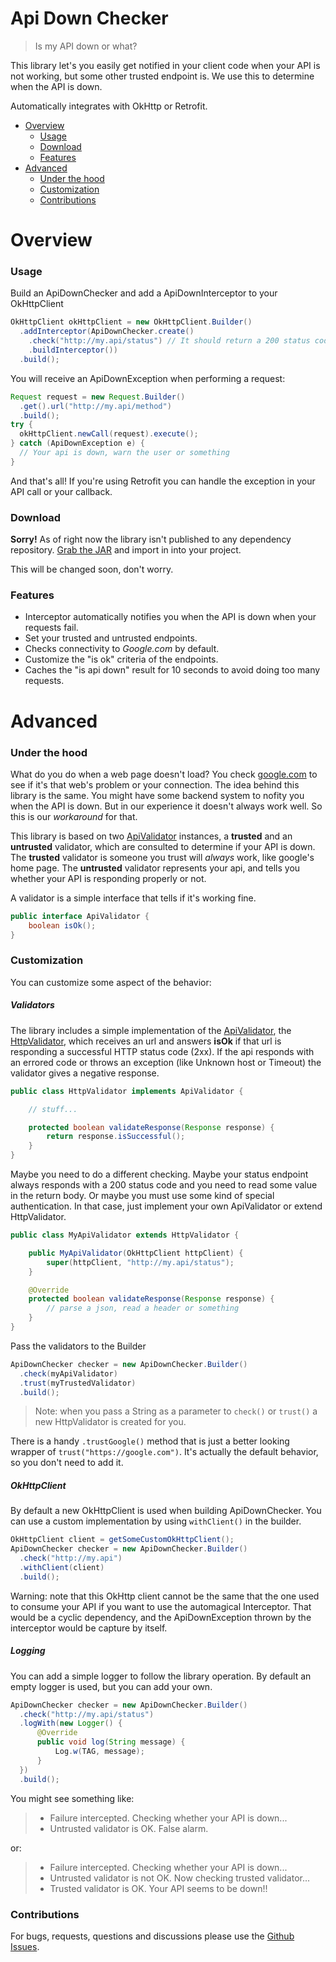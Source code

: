 # Api Down Checker
> Is my API down or what?

This library let's you easily get notified in your client code when your API is not working, but some other trusted endpoint is. We use this to determine when the API is down.

Automatically integrates with OkHttp or Retrofit.

- [Overview](#overview)
  - [Usage](#usage)
  - [Download](#download)
  - [Features](#features)
- [Advanced](#advanced)
  - [Under the hood](#under-the-hood)
  - [Customization](#customization)
  - [Contributions](#Contributions)

# Overview

### Usage
Build an ApiDownChecker and add a ApiDownInterceptor to your OkHttpClient
```java
OkHttpClient okHttpClient = new OkHttpClient.Builder()
  .addInterceptor(ApiDownChecker.create()
    .check("http://my.api/status") // It should return a 200 status code
    .buildInterceptor())
  .build();
```


You will receive an ApiDownException when performing a request:
```java
Request request = new Request.Builder()
  .get().url("http://my.api/method")
  .build();
try {
  okHttpClient.newCall(request).execute();
} catch (ApiDownException e) {
  // Your api is down, warn the user or something
}
```

And that's all! If you're using Retrofit you can handle the exception in your API call or your callback.


### Download
**Sorry!** As of right now the library isn't published to any dependency repository. [Grab the JAR](https://github.com/scm-spain/ApiDownChecker/releases) and import in into your project.

This will be changed soon, don't worry.


### Features
- Interceptor automatically notifies you when the API is down when your requests fail.
- Set your trusted and untrusted endpoints.
- Checks connectivity to *Google.com* by default.
- Customize the "is ok" criteria of the endpoints.
- Caches the "is api down" result for 10 seconds to avoid doing too many requests.


# Advanced

### Under the hood

What do you do when a web page doesn't load? You check [google.com](www.google.com) to see if it's that web's problem or your connection.
The idea behind this library is the same. You might have some backend system to nofity you when the API is down. But in our experience it doesn't always work well. So this is our *workaround* for that.

This library is based on two [ApiValidator](https://github.com/scm-spain/ApiDownChecker/blob/master/apidownchecker/src/main/java/net/infojobs/apidownchecker/ApiValidator.java) instances, a **trusted** and an **untrusted** validator, which are consulted to determine if your API is down. The **trusted** validator is someone you trust will *always* work, like google's home page. The **untrusted** validator represents your api, and tells you whether your API is responding properly or not.

A validator is a simple interface that tells if it's working fine.
```java
public interface ApiValidator {
    boolean isOk();
}
```


### Customization

You can customize some aspect of the behavior:

##### Validators
The library includes a simple implementation of the [ApiValidator](https://github.com/scm-spain/ApiDownChecker/blob/master/apidownchecker/src/main/java/net/infojobs/apidownchecker/ApiValidator.java), the [HttpValidator](https://github.com/scm-spain/ApiDownChecker/blob/master/apidownchecker/src/main/java/net/infojobs/apidownchecker/HttpValidator.java), which receives an url and answers **isOk** if that url is responding a successful HTTP status code (2xx). If the api responds with an errored code or throws an exception (like Unknown host or Timeout) the validator gives a negative response.

```java
public class HttpValidator implements ApiValidator {

    // stuff...

    protected boolean validateResponse(Response response) {
        return response.isSuccessful();
    }
}
```

Maybe you need to do a different checking. Maybe your status endpoint always responds with a 200 status code and you need to read some value in the return body. Or maybe you must use some kind of special authentication. In that case, just implement your own ApiValidator or extend HttpValidator.

```java
public class MyApiValidator extends HttpValidator {

    public MyApiValidator(OkHttpClient httpClient) {
        super(httpClient, "http://my.api/status");
    }

    @Override
    protected boolean validateResponse(Response response) {
        // parse a json, read a header or something
    }
}
```

Pass the validators to the Builder
```java
ApiDownChecker checker = new ApiDownChecker.Builder()
  .check(myApiValidator)
  .trust(myTrustedValidator)
  .build();
```

> Note: when you pass a String as a parameter to `check()` or `trust()` a new HttpValidator is created for you.

There is a handy `.trustGoogle()` method that is just a better looking wrapper of `trust("https://google.com")`. It's actually the default behavior, so you don't need to add it.

##### OkHttpClient
By default a new OkHttpClient is used when building ApiDownChecker. You can use a custom implementation by using `withClient()` in the builder.

```java
OkHttpClient client = getSomeCustomOkHttpClient();
ApiDownChecker checker = new ApiDownChecker.Builder()
  .check("http://my.api")
  .withClient(client)
  .build();
```

Warning: note that this OkHttp client cannot be the same that the one used to consume your API if you want to use the automagical Interceptor. That would be a cyclic dependency, and the ApiDownException thrown by the interceptor would be capture by itself.

##### Logging
You can add a simple logger to follow the library operation. By default an empty logger is used, but you can add your own.

```java
ApiDownChecker checker = new ApiDownChecker.Builder()
  .check("http://my.api/status")
  .logWith(new Logger() {
      @Override
      public void log(String message) {
          Log.w(TAG, message);
      }
  })
  .build();
```

You might see something like:

> - Failure intercepted. Checking whether your API is down...
> - Untrusted validator is OK. False alarm.

or:

> - Failure intercepted. Checking whether your API is down...
> - Untrusted validator is not OK. Now checking trusted validator...
> - Trusted validator is OK. Your API seems to be down!!

### Contributions
For bugs, requests, questions and discussions please use the [Github Issues](https://github.com/scm-spain/ApiDownChecker/issues).
